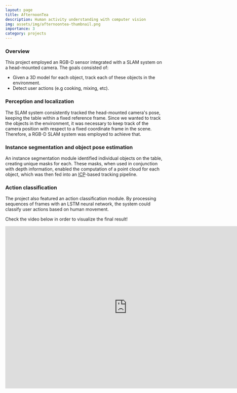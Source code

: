 ```yaml
---
layout: page
title: AfternoonTea
description: Human activity understanding with computer vision
img: assets/img/afternoontea-thumbnail.png
importance: 3
category: projects
---
```


### Overview

This project employed an RGB-D sensor integrated with a SLAM system on a head-mounted camera. The goals consisted of:

- Given a 3D model for each object, track each of these objects in the environment.
- Detect user actions (e.g cooking, mixing, etc).


### Perception and localization

The SLAM system consistently tracked the head-mounted camera's pose, keeping the table within a fixed reference frame. Since we wanted to track the objects in the environment, it was necessary to keep track of the camera position with respect to a fixed coordinate frame in the scene. Therefore, a RGB-D SLAM system was employed to achieve that.

### Instance segmentation and object pose estimation

An instance segmentation module identified individual objects on the table, creating unique masks for each. These masks, when used in conjunction with depth information, enabled the computation of a point cloud for each object, which was then fed into an [ICP](https://en.wikipedia.org/wiki/Iterative_closest_point)-based tracking pipeline.

### Action classification

The project also featured an action classification module. By processing sequences of frames with an LSTM neural network, the system could classify user actions based on human movement.

Check the video below in order to visualize the final result!

<div class="row">
    <div class="col-sm mt-3 mt-md-0">
        <iframe width="768" height="512" src="https://www.youtube.com/embed/E8QOpry4VkY" frameborder="0" allowfullscreen></iframe>
    </div>
</div>
